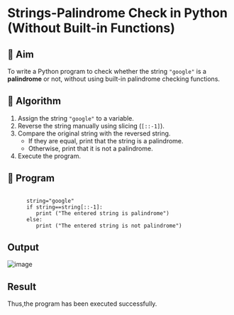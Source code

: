 # Strings-Palindrome Check in Python (Without Built-in Functions)

## 🎯 Aim
To write a Python program to check whether the string `"google"` is a **palindrome** or not, without using built-in palindrome checking functions.

## 🧠 Algorithm
1. Assign the string `"google"` to a variable.
2. Reverse the string manually using slicing (`[::-1]`).
3. Compare the original string with the reversed string.
   - If they are equal, print that the string is a palindrome.
   - Otherwise, print that it is not a palindrome.
4. Execute the program.

## 🧾 Program
```

      string="google"
      if string==string[::-1]:
         print ("The entered string is palindrome") 
      else:
         print ("The entered string is not palindrome")
```
## Output
![image](https://github.com/user-attachments/assets/1b15d3d8-a967-4d1e-8c50-d609a574eb1c)


## Result
Thus,the program has been executed successfully.
